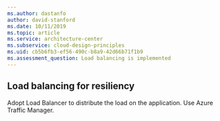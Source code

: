 ```yaml
---
ms.author: dastanfo
author: david-stanford
ms.date: 10/11/2019
ms.topic: article
ms.service: architecture-center
ms.subservice: cloud-design-principles
ms.uid: cb5b6fb3-ef56-490c-b8a9-42d66b71f1b9
ms.assessment_question: Load balancing is implemented
---
```

## Load balancing for resiliency


Adopt Load Balancer to distribute the load on the application. Use Azure Traffic Manager.